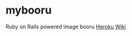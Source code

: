 # mybooru
Ruby on Rails powered image booru
[Heroku](https://limitless-basin-4169.herokuapp.com/)
[Wiki](https://github.com/serdion/mybooru/wiki)